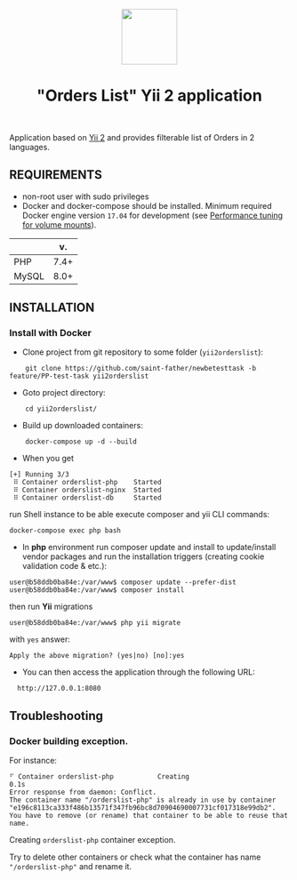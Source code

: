 <p align="center">
    <a href="https://github.com/yiisoft" target="_blank">
        <img src="https://avatars0.githubusercontent.com/u/993323" height="100px">
    </a>
    <h1 align="center">"Orders List" Yii 2 application</h1>
    <br>
</p>

Application based on [Yii 2](http://www.yiiframework.com/) and provides filterable list of Orders in 2 languages.

REQUIREMENTS
------------

- non-root user with sudo privileges
- Docker and docker-compose should be installed. 
Minimum required Docker engine version `17.04` for development (see [Performance tuning for volume mounts](https://docs.docker.com/docker-for-mac/osxfs-caching/)). 


|       | v.   |
|-------|------|
| PHP   | 7.4+ |
| MySQL | 8.0+ |

INSTALLATION
------------

### Install with Docker

- Clone project from git repository to some folder (`yii2orderslist`):
~~~
    git clone https://github.com/saint-father/newbetesttask -b feature/PP-test-task yii2orderslist
~~~
- Goto project directory:
~~~
    cd yii2orderslist/
~~~
- Build up downloaded containers:
~~~
    docker-compose up -d --build
~~~
- When you get 
~~~
[+] Running 3/3
 ⠿ Container orderslist-php    Started
 ⠿ Container orderslist-nginx  Started
 ⠿ Container orderslist-db     Started
~~~
run Shell instance to be able execute composer and yii CLI commands:
~~~
docker-compose exec php bash
~~~
- In **php** environment run composer update and install to update/install vendor packages and run the installation triggers (creating cookie validation code & etc.):
~~~
user@b58ddb0ba84e:/var/www$ composer update --prefer-dist
user@b58ddb0ba84e:/var/www$ composer install
~~~
then run **Yii** migrations
~~~
user@b58ddb0ba84e:/var/www$ php yii migrate
~~~
with `yes` answer:
~~~ 
Apply the above migration? (yes|no) [no]:yes 
~~~
- You can then access the application through the following URL:
~~~
  http://127.0.0.1:8080
~~~

## Troubleshooting

### Docker building exception.

For instance:
~~~
⠋ Container orderslist-php           Creating                                                                                      0.1s
Error response from daemon: Conflict. 
The container name "/orderslist-php" is already in use by container "e196c8113ca333f486b13571f347fb96bc8d70904690007731cf017318e99db2". 
You have to remove (or rename) that container to be able to reuse that name.
~~~
Creating `orderslist-php` container exception.

Try to delete other containers or check what the container has name `"/orderslist-php"` and rename it.